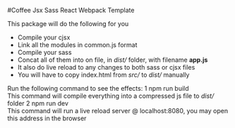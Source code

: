 #Coffee Jsx Sass React Webpack Template

This package will do the following for you
* Compile your cjsx
* Link all the modules in common.js format
* Compile your sass
* Concat all of them into on file, in _dist/_ folder, with filename **app.js**
* It also do live reload to any changes to both sass or cjsx files
* You will have to copy index.html from _src/_ to _dist/_ manually

Run the following command to see the effects:
1 npm run build  
This command will compile everything into a compressed js file to _dist/_ folder
2 npm run dev  
This command will run a live reload server @ localhost:8080, you may open this
address in the browser
